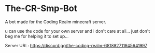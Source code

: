 # The-CR-Smp-Bot
A bot made for the Coding Realm minecraft server.


u can use the code for your own server and i don't care at all...
just don't beg me for helping it to set up...

Server URL: https://discord.gg/the-coding-realm-681882711945641997